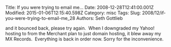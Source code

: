 Title: If you were trying to email me...
Date: 2008-12-28T12:41:00.001Z
Modified: 2015-01-06T12:15:40.598Z
Category: misc
Tags: 
Slug: 2008/12/if-you-were-trying-to-email-me_28
Authors: Seth Gottlieb

and it bounced back, please try again. &nbsp;When I downgraded my Yahoo! hosting to from the Merchant plan to just domain hosting, it blew away my MX Records. &nbsp;Everything is back in order now. Sorry for the inconvenience.
